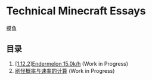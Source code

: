 # Technical Minecraft Essays

摸鱼

## 目录

1. [[1.12.2]Endermelon 15.0k/h](https://github.com/Rainyaphthyl/technical-minecraft-essays/blob/endermelon_15k/1_12_2_Endermelon_15kph/introduction.md) (Work in Progress)
2. [刷怪概率与速率的计算](https://github.com/Rainyaphthyl/technical-minecraft-essays/blob/spawn-calc/Spawning_Probability/Spawning_Probability.md) (Work in Progress)
